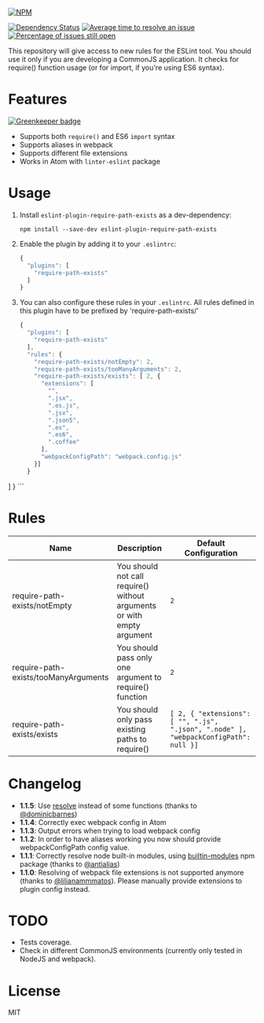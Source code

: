 [![NPM](https://nodei.co/npm/eslint-plugin-require-path-exists.png?downloads=true&downloadRank=true&stars=true)](https://nodei.co/npm/eslint-plugin-require-path-exists/)

[![Dependency Status](https://david-dm.org/BohdanTkachenko/eslint-plugin-require-path-exists.svg?style=flat-square)](https://david-dm.org/BohdanTkachenko/eslint-plugin-require-path-exists)
[![Average time to resolve an issue](http://isitmaintained.com/badge/resolution/BohdanTkachenko/eslint-plugin-require-path-exists.svg)](http://isitmaintained.com/project/BohdanTkachenko/eslint-plugin-require-path-exists "Average time to resolve an issue")
[![Percentage of issues still open](http://isitmaintained.com/badge/open/BohdanTkachenko/eslint-plugin-require-path-exists.svg)](http://isitmaintained.com/project/BohdanTkachenko/eslint-plugin-require-path-exists "Percentage of issues still open")

This repository will give access to new rules for the ESLint tool. You should use it only if you are developing a CommonJS application. It checks for require() function usage (or for import, if you're using ES6 syntax).

# Features

[![Greenkeeper badge](https://badges.greenkeeper.io/BohdanTkachenko/eslint-plugin-require-path-exists.svg)](https://greenkeeper.io/)
- Supports both `require()` and ES6 `import` syntax
- Supports aliases in webpack
- Supports different file extensions
- Works in Atom with `linter-eslint` package

# Usage

1. Install `eslint-plugin-require-path-exists` as a dev-dependency:

    ```shell
    npm install --save-dev eslint-plugin-require-path-exists
    ```

2. Enable the plugin by adding it to your `.eslintrc`:

    ```js
    {
      "plugins": [
        "require-path-exists"
      ]
    }
    ```
3. You can also configure these rules in your `.eslintrc`. All rules defined in this plugin have to be prefixed by 'require-path-exists/'

    ```js
    {
      "plugins": [
        "require-path-exists"
      ],
      "rules": {
        "require-path-exists/notEmpty": 2,
        "require-path-exists/tooManyArguments": 2,
        "require-path-exists/exists": [ 2, {
          "extensions": [
            "",
            ".jsx",
            ".es.js",
            ".jsx",
            ".json5",
            ".es",
            ".es6",
            ".coffee"
          ],
          "webpackConfigPath": "webpack.config.js"
        }]
      }
  ]
}
    ```

# Rules

| Name                                 | Description                                                            | Default Configuration |
| ------------------------------------ | ---------------------------------------------------------------------- | --------------------- |
| require-path-exists/notEmpty         | You should not call require() without arguments or with empty argument | ```2```               |
| require-path-exists/tooManyArguments | You should pass only one argument to require() function                | ```2```               |
| require-path-exists/exists           | You should only pass existing paths to require()                       | ```[ 2, { "extensions": [ "", ".js", ".json", ".node" ], "webpackConfigPath": null }]``` |

# Changelog
- **1.1.5**: Use [resolve](https://www.npmjs.com/package/resolve) instead of some functions (thanks to [@dominicbarnes](https://github.com/dominicbarnes))
- **1.1.4**: Correctly exec webpack config in Atom
- **1.1.3**: Output errors when trying to load webpack config
- **1.1.2**: In order to have aliases working you now should provide webpackConfigPath config value.
- **1.1.1**: Correctly resolve node built-in modules, using [builtin-modules](https://www.npmjs.com/package/builtin-modules) npm package (thanks to [@antialias](https://github.com/antialias))
- **1.1.0**: Resolving of webpack file extensions is not supported anymore (thanks to [@lilianammmatos](https://github.com/lilianammmatos)). Please manually provide extensions to plugin config instead.

# TODO

- Tests coverage.
- Check in different CommonJS environments (currently only tested in NodeJS and webpack).

# License

MIT
